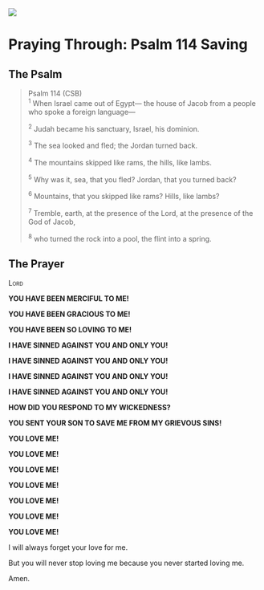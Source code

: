 <img class="intro-right" src="/images/art-paris-psalter.jpg">

# Praying Through: Psalm 114 Saving

## The Psalm

>Psalm 114 (CSB)  
><sup>1</sup> When Israel came out of Egypt— the house of Jacob from a people who spoke a foreign language— 
>
><sup>2</sup> Judah became his sanctuary, Israel, his dominion. 
>
><sup>3</sup> The sea looked and fled; the Jordan turned back. 
>
><sup>4</sup> The mountains skipped like rams, the hills, like lambs. 
>
><sup>5</sup> Why was it, sea, that you fled? Jordan, that you turned back? 
>
><sup>6</sup> Mountains, that you skipped like rams? Hills, like lambs? 
>
><sup>7</sup> Tremble, earth, at the presence of the Lord, at the presence of the God of Jacob, 
>
><sup>8</sup> who turned the rock into a pool, the flint into a spring.

## The Prayer

<div style="font-variant: small-caps;">
Lord
</div>

**YOU HAVE BEEN MERCIFUL TO ME!**

**YOU HAVE BEEN GRACIOUS TO ME!**

**YOU HAVE BEEN SO LOVING TO ME!**

**I HAVE SINNED AGAINST YOU AND ONLY YOU!**

**I HAVE SINNED AGAINST YOU AND ONLY YOU!**

**I HAVE SINNED AGAINST YOU AND ONLY YOU!**

**I HAVE SINNED AGAINST YOU AND ONLY YOU!**

**HOW DID YOU RESPOND TO MY WICKEDNESS?**

**YOU SENT YOUR SON TO SAVE ME FROM MY GRIEVOUS SINS!**

**YOU LOVE ME!**

**YOU LOVE ME!**

**YOU LOVE ME!**

**YOU LOVE ME!**

**YOU LOVE ME!**

**YOU LOVE ME!**

**YOU LOVE ME!**

I will always forget your love for me.

But you will never stop loving me
  because you never started loving me.

Amen.
